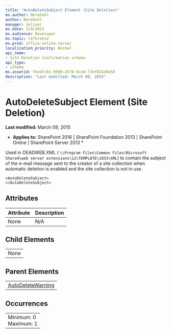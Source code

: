 ```yaml
---
title: "AutoDeleteSubject Element (Site Deletion)"
ms.author: NormSohl
author: NormSohl
manager: soliver
ms.date: 3/9/2015
ms.audience: Developer
ms.topic: reference
ms.prod: office-online-server
localization_priority: Normal
api_name:
- Site Deletion Confirmation schema
api_type:
- schema
ms.assetid: 55e4fcb1-9980-4578-bce0-73ef82420458
description: "Last modified: March 09, 2015"
---
```


# AutoDeleteSubject Element (Site Deletion)

 **Last modified:** March 09, 2015 
  
 * **Applies to:** SharePoint 2016 | SharePoint Foundation 2013 | SharePoint Online | SharePoint Server 2013 * 
  
Used in DEADWEB.XML ( `\\Program Files\Common Files\Microsoft Shared\web server extensions\12\TEMPLATE\1033\XML`) to contain the subject of the e-mail message sent to the creator of a site collection when automatic deletion is enabled and the site collection is not in use.
  
```
<AutoDeleteSubject>
</AutoDeleteSubject>
```

## Attributes

|**Attribute**|**Description**|
|:-----|:-----|
|None  <br/> |N/A  <br/> |
   
## Child Elements

||
|:-----|
|None |
   
## Parent Elements

||
|:-----|
|[AutoDeleteWarning](autodeletewarning-element-site-deletion.md)|
   
## Occurrences

||
|:-----|
|Minimum: 0  <br/> Maximum: 1  <br/> |
   

